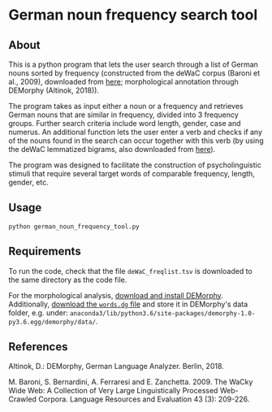 # German noun frequency search tool

## About

This is a python program that lets the user search through a list of German nouns sorted by frequency (constructed from the deWaC corpus (Baroni et al., 2009), downloaded from [here](https://wacky.sslmit.unibo.it/doku.php?id=frequency_lists); morphological annotation through DEMorphy (Altinok, 2018)).

The program takes as input either a noun or a frequency and retrieves German nouns that are similar in frequency, divided into 3 frequency groups. Further search criteria include word length, gender, case and numerus. An additional function lets the user enter a verb and checks if any of the nouns found in the search can occur together with this verb (by using the deWaC lemmatized bigrams, also downloaded from [here](https://wacky.sslmit.unibo.it/doku.php?id=frequency_lists)).

The program was designed to facilitate the construction of psycholinguistic stimuli that require several target words of comparable frequency, length, gender, etc.

## Usage

`python german_noun_frequency_tool.py `

## Requirements

To run the code, check that the file `deWaC_freqlist.tsv` is downloaded to the same directory as the code file.

For the morphological analysis, [download and install DEMorphy](https://github.com/DuyguA/DEMorphy).
Additionally, [download the `words.dg` file](https://github.com/DuyguA/DEMorphy/blob/master/demorphy/data/words.dg) and store it in DEMorphy's data folder, e.g. under:
`anaconda3/lib/python3.6/site-packages/demorphy-1.0-py3.6.egg/demorphy/data/`.

## References

Altinok, D.: DEMorphy, German Language Analyzer. Berlin, 2018.

M. Baroni, S. Bernardini, A. Ferraresi and E. Zanchetta. 2009. The WaCky Wide Web: A Collection of Very Large Linguistically Processed Web-Crawled Corpora. Language Resources and Evaluation 43 (3): 209-226.

